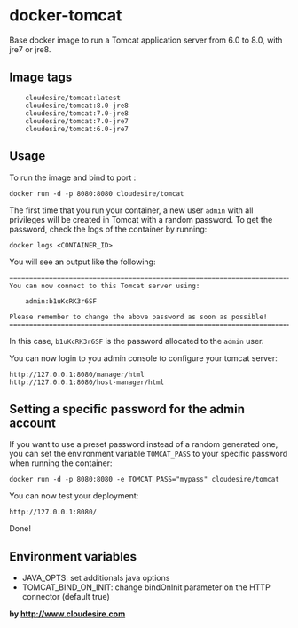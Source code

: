 docker-tomcat
===================
Base docker image to run a Tomcat application server from 6.0 to 8.0, with jre7 or jre8.


Image tags
----------
```
    cloudesire/tomcat:latest
    cloudesire/tomcat:8.0-jre8
    cloudesire/tomcat:7.0-jre8
    cloudesire/tomcat:7.0-jre7
    cloudesire/tomcat:6.0-jre7
```


Usage
-----

To run the image and bind to port :

    docker run -d -p 8080:8080 cloudesire/tomcat


The first time that you run your container, a new user `admin` with all privileges
will be created in Tomcat with a random password. To get the password, check the logs
of the container by running:

    docker logs <CONTAINER_ID>

You will see an output like the following:

    ========================================================================
    You can now connect to this Tomcat server using:

        admin:b1uKcRK3r6SF

    Please remember to change the above password as soon as possible!
    ========================================================================

In this case, `b1uKcRK3r6SF` is the password allocated to the `admin` user.

You can now login to you admin console to configure your tomcat server:

    http://127.0.0.1:8080/manager/html
    http://127.0.0.1:8080/host-manager/html


Setting a specific password for the admin account
-------------------------------------------------

If you want to use a preset password instead of a random generated one, you can
set the environment variable `TOMCAT_PASS` to your specific password when running the container:

    docker run -d -p 8080:8080 -e TOMCAT_PASS="mypass" cloudesire/tomcat

You can now test your deployment:

    http://127.0.0.1:8080/

Done!

Environment variables
---------------------

* JAVA_OPTS: set additionals java options
* TOMCAT_BIND_ON_INIT: change bindOnInit parameter on the HTTP connector (default true)

**by http://www.cloudesire.com**
